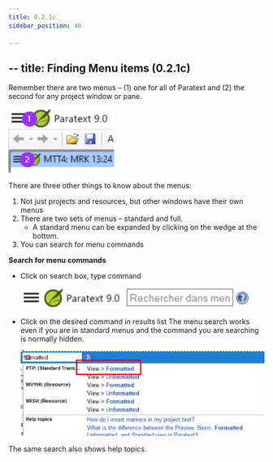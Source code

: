 ```yaml
---
title: 0.2.1c
sidebar_position: 40

---
```




## -- title: Finding Menu items (0.2.1c)


Remember there are two menus – (1) one for all of Paratext and (2) the second for any project window or pane.


![](./158734415.png)


There are three other things to know about the menus:

1. Not just projects and resources, but other windows have their own menus
1. There are two sets of menus – standard and full.
	- A standard menu can be expanded by clicking on the wedge at the bottom.
1. You can search for menu commands

**Search for menu commands**

- Click on search box, type command

	![](./754737837.png)

- Click on the desired command in results list The menu search works even if you are in standard menus and the command you are searching is normally hidden.

	![](./606797479.png)


The same search also shows help topics.

